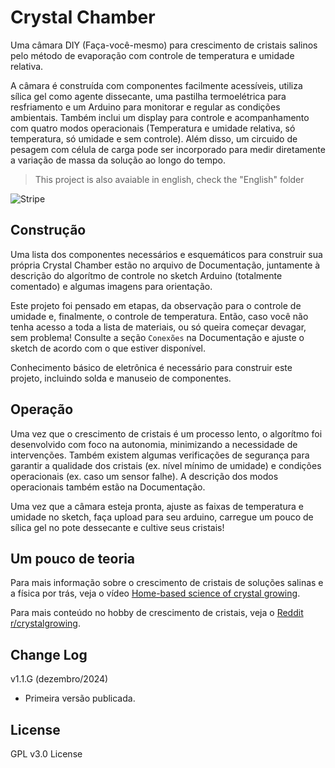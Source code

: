 # Crystal Chamber
Uma câmara DIY (Faça-você-mesmo) para crescimento de cristais salinos pelo método de evaporação com controle de temperatura e umidade relativa.

A câmara é construída com componentes facilmente acessíveis, utiliza sílica gel como agente dissecante, uma pastilha termoelétrica para resfriamento e um Arduino para monitorar e regular as condições ambientais. Também inclui um display para controle e acompanhamento com quatro modos operacionais (Temperatura e umidade relativa, só temperatura, só umidade e sem controle). Além disso, um circuido de pesagem com célula de carga pode ser incorporado para medir diretamente a variação de massa da solução ao longo do tempo.

> This project is also avaiable in english, check the "English" folder

![Stripe](https://github.com/user-attachments/assets/7bcbd330-28e0-417c-8444-f9dd65262b67)
## Construção
Uma lista dos componentes necessários e esquemáticos para construir sua própria Crystal Chamber estão no arquivo de Documentação, juntamente à descrição do algorítmo de controle no sketch Arduino (totalmente comentado) e algumas imagens para orientação.

Este projeto foi pensado em etapas, da observação para o controle de umidade e, finalmente, o controle de temperatura. Então, caso você não tenha acesso a toda a lista de materiais, ou só queira começar devagar, sem problema! Consulte a seção `Conexões` na Documentação e ajuste o sketch de acordo com o que estiver disponível.

Conhecimento básico de eletrônica é necessário para construir este projeto, incluindo solda e manuseio de componentes.
## Operação
Uma vez que o crescimento de cristais é um processo lento, o algorítmo foi desenvolvido com foco na autonomia, minimizando a necessidade de intervenções. Também existem algumas verificações de segurança para garantir a qualidade dos cristais (ex. nível mínimo de umidade) e condições operacionais (ex. caso um sensor falhe). A descrição dos modos operacionais também estão na Documentação.

Uma vez que a câmara esteja pronta, ajuste as faixas de temperatura e umidade no sketch, faça upload para seu arduino, carregue um pouco de sílica gel no pote dessecante e cultive seus cristais!

## Um pouco de teoria
Para mais informação sobre o crescimento de cristais de soluções salinas e a física por trás, veja o vídeo [Home-based science of crystal growing](https://youtu.be/u3r0Pdgs1Jw). 

Para mais conteúdo no hobby de crescimento de cristais, veja o [Reddit r/crystalgrowing](https://www.reddit.com/r/crystalgrowing/).

## Change Log
v1.1.G (dezembro/2024) 
- Primeira versão publicada.

## License 
GPL v3.0 License
